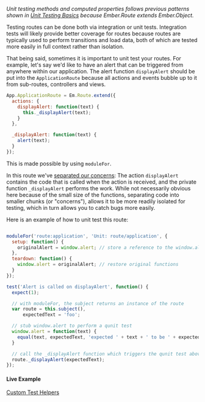 _Unit testing methods and computed properties follows previous patterns shown 
in [Unit Testing Basics] because Ember.Route extends Ember.Object._

Testing routes can be done both via integration or unit tests. Integration tests 
will likely provide better coverage for routes because routes are typically used 
to perform transitions and load data, both of which are tested more easily in 
full context rather than isolation.

That being said, sometimes it is important to unit test your routes. For example, 
let's say we'd like to have an alert that can be triggered from anywhere within 
our application. The alert function `displayAlert` should be put into the 
`ApplicationRoute` because all actions and events bubble up to it from 
sub-routes, controllers and views.

```javascript
App.ApplicationRoute = Em.Route.extend({
  actions: {
    displayAlert: function(text) {
      this._displayAlert(text);
    }
  },

  _displayAlert: function(text) {
    alert(text);
  }
});
```

This is made possible by using `moduleFor`.

In this route we've [separated our concerns](http://en.wikipedia.org/wiki/Separation_of_concerns):
The action `displayAlert` contains the code that is called when the action is 
received, and the private function `_displayAlert` performs the work. While not 
necessarily obvious here because of the small size of the functions, separating 
code into smaller chunks (or "concerns"), allows it to be more readily isolated 
for testing, which in turn allows you to catch bugs more easily.

Here is an example of how to unit test this route:

```javascript

moduleFor('route:application', 'Unit: route/application', {
  setup: function() {
    originalAlert = window.alert; // store a reference to the window.alert
  },
  teardown: function() {
    window.alert = originalAlert; // restore original functions
  }
});

test('Alert is called on displayAlert', function() {
  expect(1);

  // with moduleFor, the subject returns an instance of the route
  var route = this.subject(),
      expectedText = 'foo';

  // stub window.alert to perform a qunit test
  window.alert = function(text) {
    equal(text, expectedText, 'expected ' + text + ' to be ' + expectedText);
  }

  // call the _displayAlert function which triggers the qunit test above
  route._displayAlert(expectedText);
});
```

#### Live Example

<a class="jsbin-embed" href="http://jsbin.com/kazenefuku/1/embed?output">Custom Test Helpers</a>

<script src="http://static.jsbin.com/js/embed.js"></script>

[Unit Testing Basics]: /guides/testing/unit-testing-basics
[separated our concerns]: http://en.wikipedia.org/wiki/Separation_of_concerns
